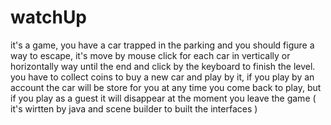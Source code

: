 # watchUp
it's a game, you have a car trapped in the parking and you should figure a way to escape, it's move by mouse click for each car in vertically or horizontally way until the end and click by the keyboard to finish the level. you have to collect coins to buy a new car and play by it, if you play by an account the car will be store for you at any time you come back to play, but if you play as a guest it will disappear at the moment you leave the game
( it's wirtten by java and scene builder to built the interfaces )
